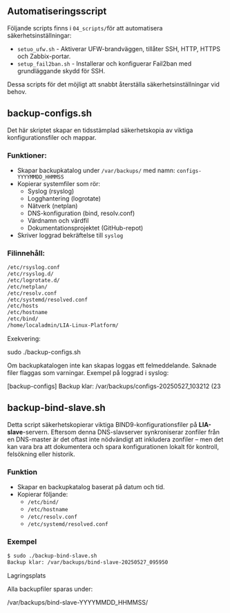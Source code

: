 ## Automatiseringsscript 

Följande scripts finns i `04_scripts/`för att automatisera säkerhetsinställningar:

- `setuo_ufw.sh` - Aktiverar UFW-brandväggen, tillåter SSH, HTTP, HTTPS och Zabbix-portar.
- `setup_fail2ban.sh` - Installerar och konfiguerar Fail2ban med grundläggande skydd för SSH.

Dessa scripts för det möjligt att snabbt återställa säkerhetsinställningar vid behov. 



## backup-configs.sh

Det här skriptet skapar en tidsstämplad säkerhetskopia av viktiga konfigurationsfiler och mappar.

### Funktioner:
- Skapar backupkatalog under `/var/backups/` med namn: `configs-YYYYMMDD_HHMMSS`
- Kopierar systemfiler som rör:
  - Syslog (rsyslog)
  - Logghantering (logrotate)
  - Nätverk (netplan)
  - DNS-konfiguration (bind, resolv.conf)
  - Värdnamn och värdfil
  - Dokumentationsprojektet (GitHub-repot)
- Skriver loggrad bekräftelse till `syslog`

### Filinnehåll:
```bash
/etc/rsyslog.conf
/etc/rsyslog.d/
/etc/logrotate.d/
/etc/netplan/
/etc/resolv.conf
/etc/systemd/resolved.conf
/etc/hosts
/etc/hostname
/etc/bind/
/home/localadmin/LIA-Linux-Platform/
```
Exekvering:

sudo ./backup-configs.sh

Om backupkatalogen inte kan skapas loggas ett felmeddelande. Saknade filer flaggas som varningar.
Exempel på loggrad i syslog:

[backup-configs] Backup klar: /var/backups/configs-20250527_103212 (23 



## backup-bind-slave.sh

Detta script säkerhetskopierar viktiga BIND9-konfigurationsfiler på **LIA-slave**-servern. Eftersom denna DNS-slavserver synkroniserar zonfiler från en DNS-master är det oftast inte nödvändigt att inkludera zonfiler – men det kan vara bra att dokumentera och spara konfigurationen lokalt för kontroll, felsökning eller historik.

### Funktion
- Skapar en backupkatalog baserat på datum och tid.
- Kopierar följande:
  - `/etc/bind/`
  - `/etc/hostname`
  - `/etc/resolv.conf`
  - `/etc/systemd/resolved.conf`

### Exempel

```bash
$ sudo ./backup-bind-slave.sh
Backup klar: /var/backups/bind-slave-20250527_095950
```

Lagringsplats

Alla backupfiler sparas under:

/var/backups/bind-slave-YYYYMMDD_HHMMSS/
